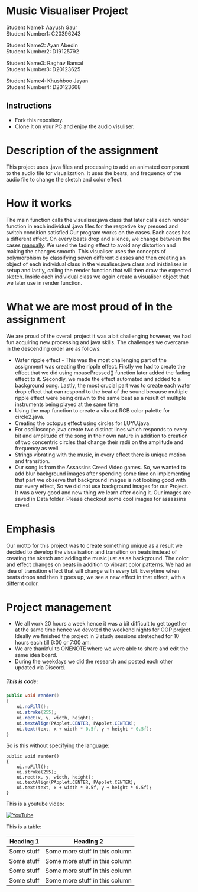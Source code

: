 # Music Visualiser Project

Student Name1: 		Aayush Gaur </br>
Student Number1: 	C20396243</br>

Student Name2: 		Ayan Abedin</br>
Student Number2: 	D19125792</br>

Student Name3: 		Raghav Bansal</br>
Student Number3: 	D20123625</br>

Student Name4: 		Khushboo Jayan</br>
Student Number4: 	D20123668</br>

## Instructions 
- Fork this repository.
- Clone it on your PC and enjoy the audio visuliser.

# Description of the assignment
This project uses .java files and processing to add an animated component to the audio file for visualization. It uses the beats, and frequency of the audio file to change the sketch and color effect.

# How it works
The main function calls the visualiser.java class that later calls each render function in each individual .java files for the respetive key pressed and switch condition satisfied.Our program works on the cases. Each cases has a different effect. On every beats drop and silence, we change between the cases <ins>manually</ins>. We used the fading effect to avoid any distortion and making the changes smooth. This visualiser uses the concepts of polymorphism by classifying seven different classes and then creating an object of each individual class in the visualiser.java class and inistialises in setup and lastly, calling the render function that will then draw the expected sketch. Inside each individual class we again create a visualiser object that we later use in render function.


# What we are most proud of in the assignment
We are proud of the overall project it was a bit challenging however, we had fun acquiring new processing and java skills. The challenges we overcame in the descending order are as follows:
- Water ripple effect - This was the most challenging part of the assignment was creating the ripple effect. Firstly we had to create the effect that we did using mousePressed() function later added the fading effect to it. Secondly, we made the effect automated and added to a background song. Lastly, the most crucial part was to create each water drop effect that can respond to the beat of the sound because multiple ripple effect were being drawn to the same beat as a result of multiple instruments being played at the same time.
- Using the map function  to create a vibrant RGB color palette for circle2.java. 
- Creating the octopus effect using circles for LUYU.java. 
- For oscilloscope.java create two distinct lines which responds to every bit and amplitude of the song in their own nature in addition to creation of two concentric circles that change their radii on the amplitude and frequency as well.
- Strings vibrating with the music, in every effect there is unique motion and transition. 
- Our song is from the Assassins Creed Video games. So, we wanted to add blur background images after spending some time on implementing that part we observe that background images is not looking good with our every effect, So we did not use background images for our Project. It was a very good and new thing we learn after doing it. Our images are saved in Data folder. Please checkout some cool images for assassins creed. 


# Emphasis
Our motto for this project was to create something unique as a result we decided to develop the visualisation and transition on beats instead of creating the sketch and adding the music just as aa background. The color and effect changes on beats in addition to vibrant color patterns. We had an idea of transition effect that will change with every bit. Everytime when beats drops and then it goes up, we see a new effect in that effect, with a differnt color. 

# Project management
- We all work 20 hours a week hence it was a bit difficult to get together at the same time hence we devoted the weekend nights for OOP project. Ideally we finished the project in 3 study sessions streteched for 10 hours each till 6:00 or 7:00 am.
- We are thankful to ONENOTE where we were able to share and edit the same idea board. 
- During the weekdays we did the research and posted each other updated via Discord. 


##### This is code:

```Java
public void render()
{
	ui.noFill();
	ui.stroke(255);
	ui.rect(x, y, width, height);
	ui.textAlign(PApplet.CENTER, PApplet.CENTER);
	ui.text(text, x + width * 0.5f, y + height * 0.5f);
}
```

So is this without specifying the language:

```
public void render()
{
	ui.noFill();
	ui.stroke(255);
	ui.rect(x, y, width, height);
	ui.textAlign(PApplet.CENTER, PApplet.CENTER);
	ui.text(text, x + width * 0.5f, y + height * 0.5f);
}
```


This is a youtube video:

[![YouTube](http://img.youtube.com/vi/J2kHSSFA4NU/0.jpg)](https://www.youtube.com/watch?v=J2kHSSFA4NU)

This is a table:

| Heading 1 | Heading 2 |
|-----------|-----------|
|Some stuff | Some more stuff in this column |
|Some stuff | Some more stuff in this column |
|Some stuff | Some more stuff in this column |
|Some stuff | Some more stuff in this column |


